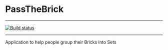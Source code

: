 # PassTheBrick

---

[![Build status](https://github.com/a99fallen/PassTheBrick/actions/workflows/maven.yml/badge.svg)](https://github.com/a99fallen/PassTheBrick/actions)

---

Application to help people group their Bricks into Sets
